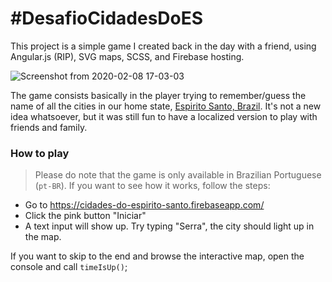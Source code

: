 # \#DesafioCidadesDoES

This project is a simple game I created back in the day with a friend, using Angular.js (RIP), SVG maps, SCSS, and Firebase hosting. 

![Screenshot from 2020-02-08 17-03-03](https://user-images.githubusercontent.com/15667446/74091553-7d3eb480-4a97-11ea-8e26-93655a82d13e.png)

The game consists basically in the player trying to remember/guess the name of all the cities in our home state, [Espirito Santo, Brazil](https://en.wikipedia.org/wiki/Esp%C3%ADrito_Santo). 
It's not a new idea whatsoever, but it was still fun to have a localized version to play with friends and family. 

### How to play

> Please do note that the game is only available in Brazilian Portuguese (`pt-BR`). If you want to see how it works, 
follow the steps:

- Go to https://cidades-do-espirito-santo.firebaseapp.com/
- Click the pink button "Iniciar"
- A text input will show up. Try typing "Serra", the city should light up in the map.

If you want to skip to the end and browse the interactive map, open the console and call `timeIsUp()`;
